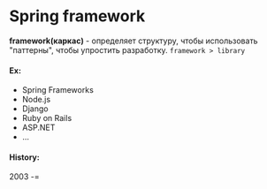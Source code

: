 # Spring framework

**framework(каркас)** - определяет структуру, чтобы использовать "паттерны", чтобы упростить разработку.
`framework > library`

#### Ex:

* Spring Frameworks
* Node.js
* Django
* Ruby on Rails
* ASP.NET
* ...

#### History:

2003 -= 